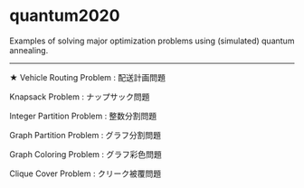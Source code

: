 # quantum2020

Examples of solving major optimization problems using (simulated) quantum annealing.

---
★ Vehicle Routing Problem : 配送計画問題

Knapsack Problem : ナップサック問題

Integer Partition Problem : 整数分割問題

Graph Partition Problem : グラフ分割問題

Graph Coloring Problem : グラフ彩色問題

Clique Cover Problem : クリーク被覆問題
